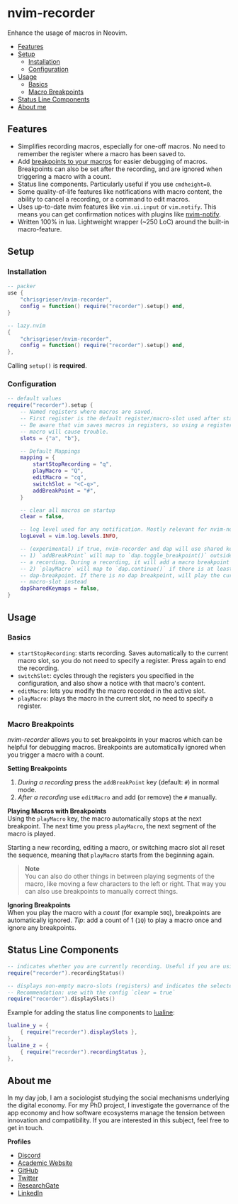 # nvim-recorder

Enhance the usage of macros in Neovim.

<!--toc:start-->
- [Features](#features)
- [Setup](#setup)
	- [Installation](#installation)
	- [Configuration](#configuration)
- [Usage](#usage)
	- [Basics](#basics)
	- [Macro Breakpoints](#macro-breakpoints)
- [Status Line Components](#status-line-components)
- [About me](#about-me)
<!--toc:end-->

## Features
- Simplifies recording macros, especially for one-off macros. No need to remember the register where a macro has been saved to.
- Add [breakpoints to your macros](#macro-breakpoints) for easier debugging of macros. Breakpoints can also be set after the recording, and are ignored when triggering a macro with a count.
- Status line components. Particularly useful if you use `cmdheight=0`.
- Some quality-of-life features like notifications with macro content, the ability to cancel a recording, or a command to edit macros.
- Uses up-to-date nvim features like `vim.ui.input` or `vim.notify`. This means you can get confirmation notices with plugins like [nvim-notify](https://github.com/rcarriga/nvim-notify).
- Written 100% in lua. Lightweight wrapper (~250 LoC) around the built-in macro-feature.

## Setup

### Installation

```lua
-- packer
use {
	"chrisgrieser/nvim-recorder",
	config = function() require("recorder").setup() end,
}

-- lazy.nvim
{
	"chrisgrieser/nvim-recorder",
	config = function() require("recorder").setup() end,
},
```

Calling `setup()` is __required__.

### Configuration

```lua
-- default values
require("recorder").setup {
	-- Named registers where macros are saved. 
	-- First register is the default register/macro-slot used after startup. 
	-- Be aware that vim saves macros in registers, so using a register inside a 
	-- macro will cause trouble.
	slots = {"a", "b"},

	-- Default Mappings
	mapping = {
		startStopRecording = "q",
		playMacro = "Q",
		editMacro = "cq",
		switchSlot = "<C-q>",
		addBreakPoint = "#",
	}

	-- clear all macros on startup
	clear = false,

	-- log level used for any notification. Mostly relevant for nvim-notify. (Note that by default, nvim-notify only shows levels 2 and higher.)
	logLevel = vim.log.levels.INFO,

	-- (experimental) if true, nvim-recorder and dap will use shared keymaps:
	-- 1) `addBreakPoint` will map to `dap.toggle_breakpoint()` outside
	-- a recording. During a recording, it will add a macro breakpoint instead.
	-- 2) `playMacro` will map to `dap.continue()` if there is at least one
	-- dap-breakpoint. If there is no dap breakpoint, will play the current
	-- macro-slot instead
	dapSharedKeymaps = false,
}
```

## Usage

### Basics
- `startStopRecording`: starts recording. Saves automatically to the current macro slot, so you do not need to specify a register. Press again to end the recording.
- `switchSlot`: cycles through the registers you specified in the configuration, and also show a notice with that macro's content.
- `editMacro`: lets you modify the macro recorded in the active slot.
- `playMacro`: plays the macro in the current slot, no need to specify a register.

### Macro Breakpoints
*nvim-recorder* allows you to set breakpoints in your macros which can be helpful for debugging macros. Breakpoints are automatically ignored when you trigger a macro with a count.

__Setting Breakpoints__  
1. *During a recording* press the `addBreakPoint` key (default: `#`) in normal mode. 
2. *After a recording* use `editMacro` and add (or remove) the `#` manually.

__Playing Macros with Breakpoints__  
Using the `playMacro` key, the macro automatically stops at the next breakpoint. The next time you press `playMacro`, the next segment of the macro is played. 

Starting a new recording, editing a macro, or switching macro slot all reset the sequence, meaning that `playMacro` starts from the beginning again.

> __Note__  
> You can also do other things in between playing segments of the macro, like moving a few characters to the left or right. That way you can also use breakpoints to manually correct things.

__Ignoring Breakpoints__  
When you play the macro with a *count* (for example `50Q`), breakpoints are automatically ignored. *Tip*: add a count of 1 (`1Q`) to play a macro once and ignore any breakpoints.


## Status Line Components

```lua
-- indicates whether you are currently recording. Useful if you are using `cmdheight=0`, where recording-status is not visible.
require("recorder").recordingStatus()

-- displays non-empty macro-slots (registers) and indicates the selected ones. Only displayed when *not* recording. Slots with breakpoints get an extra `#`.
-- Recommendation: use with the config `clear = true`
require("recorder").displaySlots()
```

Example for adding the status line components to [lualine](https://github.com/nvim-lualine/lualine.nvim):

```lua
lualine_y = {
	{ require("recorder").displaySlots },
},
lualine_z = {
	{ require("recorder").recordingStatus },
},
```

<!-- vale Google.FirstPerson = NO -->
## About me
In my day job, I am a sociologist studying the social mechanisms underlying the digital economy. For my PhD project, I investigate the governance of the app economy and how software ecosystems manage the tension between innovation and compatibility. If you are interested in this subject, feel free to get in touch.

__Profiles__
- [Discord](https://discordapp.com/users/462774483044794368/)
- [Academic Website](https://chris-grieser.de/)
- [GitHub](https://github.com/chrisgrieser/)
- [Twitter](https://twitter.com/pseudo_meta)
- [ResearchGate](https://www.researchgate.net/profile/Christopher-Grieser)
- [LinkedIn](https://www.linkedin.com/in/christopher-grieser-ba693b17a/)
